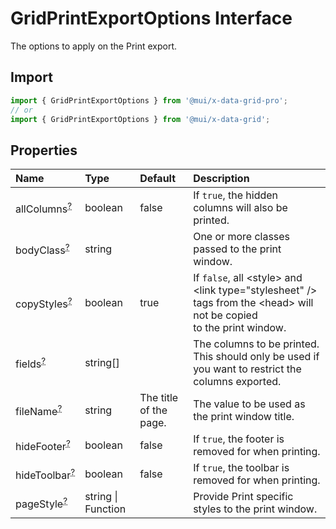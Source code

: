 # GridPrintExportOptions Interface

<p class="description">The options to apply on the Print export.</p>

## Import

```js
import { GridPrintExportOptions } from '@mui/x-data-grid-pro';
// or
import { GridPrintExportOptions } from '@mui/x-data-grid';
```

## Properties

| Name                                                                                          | Type                                              | Default                                                        | Description                                                                                                                                |
| :-------------------------------------------------------------------------------------------- | :------------------------------------------------ | :------------------------------------------------------------- | :----------------------------------------------------------------------------------------------------------------------------------------- |
| <span class="prop-name optional">allColumns<sup><abbr title="optional">?</abbr></sup></span>  | <span class="prop-type">boolean</span>            | <span class="prop-default">false<br /></span>                  | If `true`, the hidden columns will also be printed.                                                                                        |
| <span class="prop-name optional">bodyClass<sup><abbr title="optional">?</abbr></sup></span>   | <span class="prop-type">string</span>             |                                                                | One or more classes passed to the print window.                                                                                            |
| <span class="prop-name optional">copyStyles<sup><abbr title="optional">?</abbr></sup></span>  | <span class="prop-type">boolean</span>            | <span class="prop-default">true<br /></span>                   | If `false`, all &lt;style&gt; and &lt;link type="stylesheet" /&gt; tags from the &lt;head&gt; will not be copied<br />to the print window. |
| <span class="prop-name optional">fields<sup><abbr title="optional">?</abbr></sup></span>      | <span class="prop-type">string[]</span>           |                                                                | The columns to be printed.<br />This should only be used if you want to restrict the columns exported.                                     |
| <span class="prop-name optional">fileName<sup><abbr title="optional">?</abbr></sup></span>    | <span class="prop-type">string</span>             | <span class="prop-default">The title of the page.<br /></span> | The value to be used as the print window title.                                                                                            |
| <span class="prop-name optional">hideFooter<sup><abbr title="optional">?</abbr></sup></span>  | <span class="prop-type">boolean</span>            | <span class="prop-default">false<br /></span>                  | If `true`, the footer is removed for when printing.                                                                                        |
| <span class="prop-name optional">hideToolbar<sup><abbr title="optional">?</abbr></sup></span> | <span class="prop-type">boolean</span>            | <span class="prop-default">false<br /></span>                  | If `true`, the toolbar is removed for when printing.                                                                                       |
| <span class="prop-name optional">pageStyle<sup><abbr title="optional">?</abbr></sup></span>   | <span class="prop-type">string \| Function</span> |                                                                | Provide Print specific styles to the print window.                                                                                         |
